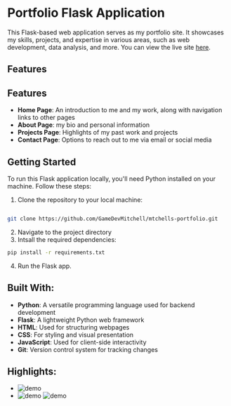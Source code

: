 # Portfolio Flask Application

This Flask-based web application serves as my portfolio site. It showcases my skills, projects, and expertise in various areas, such as web development, data analysis, and more.
You can view the live site [here](https://mitchells-portfolio.onrender.com).

## Features

## Features

- **Home Page**: An introduction to me and my work, along with navigation links to other pages
- **About Page**: my bio and personal information
- **Projects Page**: Highlights of my past work and projects
- **Contact Page**: Options to reach out to me via email or social media

## Getting Started

To run this Flask application locally, you'll need Python installed on your machine. Follow these steps:

1. Clone the repository to your local machine:

```bash

git clone https://github.com/GameDevMitchell/mtchells-portfolio.git

```

2. Navigate to the project directory
3. Intsall the required dependencies:

```bash
pip install -r requirements.txt
```

4. Run the Flask app.

## Built With:

- **Python**: A versatile programming language used for backend development
- **Flask**: A lightweight Python web framework
- **HTML**: Used for structuring webpages
- **CSS**: For styling and visual presentation
- **JavaScript**: Used for client-side interactivity
- **Git**: Version control system for tracking changes

## Highlights:
- ![demo](https://github.com/GameDevMitchell/My-portfolio/assets/146736445/be52d0c2-ead8-4b42-b0e8-0a3057b4df31)
- ![demo](https://github.com/GameDevMitchell/My-portfolio/assets/146736445/51d322a8-5387-4f10-8425-0e8b43c27b20)
![demo](https://github.com/GameDevMitchell/My-portfolio/assets/146736445/aad3ec97-e805-425a-ade8-74c592d7fb4d)

